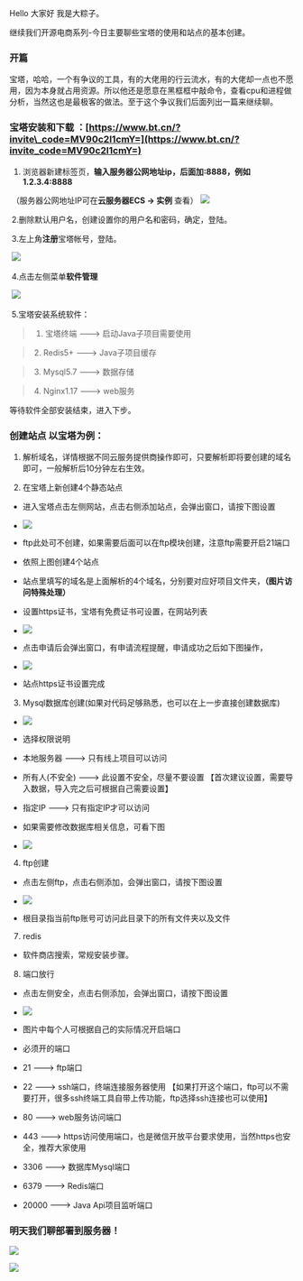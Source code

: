 Hello 大家好 我是大粽子。

继续我们开源电商系列-今日主要聊些宝塔的使用和站点的基本创建。

### 开篇

宝塔，哈哈，一个有争议的工具，有的大佬用的行云流水，有的大佬却一点也不愿用，因为本身就占用资源。所以他还是愿意在黑框框中敲命令，查看cpu和进程做分析，当然这也是最极客的做法。至于这个争议我们后面列出一篇来继续聊。

### 宝塔安装和下载 ：[https://www.bt.cn/?invite\_code=MV90c2l1cmY=](https://www.bt.cn/?invite_code=MV90c2l1cmY=)

1. 浏览器新建标签页，**输入服务器公网地址ip，后面加:8888，例如 1.2.3.4:8888**  

​    （服务器公网地址IP可在**云服务器ECS → 实例** 查看）      ![](https://gitee.com/stivepeim/img4mk/raw/master/20210307215935.png)  

​    2.删除默认用户名，创建设置你的用户名和密码，确定，登陆。  

​    3.左上角**注册**宝塔帐号，登陆。  

​    ![](https://gitee.com/stivepeim/img4mk/raw/master/20210307215936.png)  

​    4.点击左侧菜单**软件管理**  

​    ![](https://gitee.com/stivepeim/img4mk/raw/master/20210307215937.png)  

​    5.宝塔安装系统软件：

> 1. 宝塔终端 ---> 启动Java子项目需要使用

> ​    2. Redis5+ --->  Java子项目缓存

> ​    3. Mysql5.7 --->  数据存储

> ​    4. Nginx1.17 --->  web服务

等待软件全部安装结束，进入下步。

### 创建站点 以宝塔为例：

1. 解析域名，详情根据不同云服务提供商操作即可，只要解析即将要创建的域名即可，一般解析后10分钟左右生效。

2. 在宝塔上新创建4个静态站点

- 进入宝塔点击左侧网站，点击右侧添加站点，会弹出窗口，请按下图设置

- ![](https://gitee.com/stivepeim/img4mk/raw/master/20210307214658.png)

- ftp此处可不创建，如果需要后面可以在ftp模块创建，注意ftp需要开启21端口

- 依照上图创建4个站点

- 站点里填写的域名是上面解析的4个域名，分别要对应好项目文件夹，**（图片访问特殊处理）**

- 设置https证书，宝塔有免费证书可设置，在网站列表

- ![](https://gitee.com/stivepeim/img4mk/raw/master/20210307214701.png)

- 点击申请后会弹出窗口，有申请流程提醒，申请成功之后如下图操作，

- ![](https://gitee.com/stivepeim/img4mk/raw/master/20210307214702.png)

- 站点https证书设置完成

  

3. Mysql数据库创建(如果对代码足够熟悉，也可以在上一步直接创建数据库)

- ![](https://gitee.com/stivepeim/img4mk/raw/master/20210307214703.png)

- 选择权限说明

- 本地服务器  --->  只有线上项目可以访问

- 所有人(不安全)  --->  此设置不安全，尽量不要设置          【首次建议设置，需要导入数据，导入完之后可根据自己需要设置】

- 指定IP  --->  只有指定IP才可以访问

- 如果需要修改数据库相关信息，可看下图

- ![](https://gitee.com/stivepeim/img4mk/raw/master/20210307214704.png)

4. ftp创建

- 点击左侧ftp，点击右侧添加，会弹出窗口，请按下图设置

- ![](https://gitee.com/stivepeim/img4mk/raw/master/20210307214659.png)

- 根目录指当前ftp账号可访问此目录下的所有文件夹以及文件

7. redis

- 软件商店搜索，常规安装步骤。

8. 端口放行

- 点击左侧安全，点击右侧添加，会弹出窗口，请按下图设置

- ![](https://gitee.com/stivepeim/img4mk/raw/master/20210307214700.png)

- 图片中每个人可根据自己的实际情况开启端口

- 必须开的端口 

- 21  --->  ftp端口

- 22  --->  ssh端口，终端连接服务器使用    【如果打开这个端口，ftp可以不需要打开，很多ssh终端工具自带上传功能，ftp选择ssh连接也可以使用】

- 80  --->  web服务访问端口 

- 443  --->  https访问使用端口，也是微信开放平台要求使用，当然https也安全，推荐大家使用

- 3306  --->  数据库Mysql端口

- 6379  ---> Redis端口

- 20000 --->  Java Api项目监听端口

### 明天我们聊部署到服务器！



![](https://gitee.com/stivepeim/img4mk/raw/master/20210306212709.png)

![](https://gitee.com/stivepeim/img4mk/raw/master/20201226230441.gif)